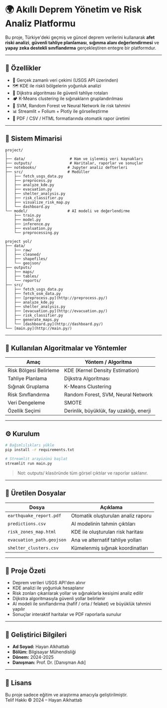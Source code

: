 # 🌍 Akıllı Deprem Yönetim ve Risk Analiz Platformu

Bu proje, Türkiye'deki geçmiş ve güncel deprem verilerini kullanarak **afet riski analizi**, **güvenli tahliye planlaması**, **sığınma alanı değerlendirmesi** ve **yapay zeka destekli sınıflandırma** gerçekleştiren entegre bir platformdur.

---

## 🚀 Özellikler

- 📡 Gerçek zamanlı veri çekimi (USGS API üzerinden)
- 🗺️ KDE ile riskli bölgelerin yoğunluk analizi
- 🧭 Dijkstra algoritması ile güvenli tahliye rotaları
- 🏕️ K-Means clustering ile sığınakların gruplandırılması
- 🧠 SVM, Random Forest ve Neural Network ile risk tahmini
- 📊 Streamlit + Folium + Plotly ile görselleştirme
- 📄 PDF / CSV / HTML formatlarında otomatik rapor üretimi

---

## 🧩 Sistem Mimarisi

```
project/
│
├── data/                    # Ham ve işlenmiş veri kaynakları
├── outputs/                 # Haritalar, raporlar ve sonuçlar
├── notebooks/              # Jupyter analiz defterleri
├── src/                    # Modüller
│   ├── fetch_usgs_data.py
│   ├── preprocess.py
│   ├── analyze_kde.py
│   ├── evacuation.py
│   ├── shelter_analysis.py
│   ├── risk_classifier.py
│   ├── visualize_risk_map.py
│   └── dashboard.py
└── model/                  # AI modeli ve değerlendirme
    ├── train.py
    ├── model.py
    ├── inference.py
    ├── evaluation.py
    └── preprocessing.py

project yol/
├── data/
│   ├── raw/
│   ├── cleaned/
│   ├── shapefiles/
│   └── geojson/
├── outputs/
│   ├── maps/
│   ├── tables/
│   └── reports/
├── src/
│   ├── fetch_usgs_data.py
│   ├── fetch_osm_data.py
│   ├── [preprocess.py](http://preprocess.py/)
│   ├── analyze_kde.py
│   ├── shelter_analysis.py
│   ├── [evacuation.py](http://evacuation.py/)
│   ├── risk_classifier.py
│   ├── generate_maps.py
│   └── [dashboard.py](http://dashboard.py/)
└── [main.py](http://main.py/) 
```

---

## 🧠 Kullanılan Algoritmalar ve Yöntemler

| Amaç | Yöntem / Algoritma |
|------|--------------------|
| Risk Bölgesi Belirleme | KDE (Kernel Density Estimation) |
| Tahliye Planlama | Dijkstra Algoritması |
| Sığınak Gruplama | K-Means Clustering |
| Risk Sınıflandırma | Random Forest, SVM, Neural Network |
| Veri Dengeleme | SMOTE |
| Özellik Seçimi | Derinlik, büyüklük, fay uzaklığı, enerji |

---

## ⚙️ Kurulum

```bash
# Bağımlılıkları yükle
pip install -r requirements.txt

# Streamlit arayüzünü başlat
streamlit run main.py
```

> Not: outputs/ klasöründe tüm görsel çıktılar ve raporlar saklanır.

---

## 📄 Üretilen Dosyalar

| Dosya | Açıklama |
|-------|----------|
| `earthquake_report.pdf` | Otomatik oluşturulan analiz raporu |
| `predictions.csv` | AI modelinin tahmin çıktıları |
| `risk_zones_map.html` | KDE ile oluşturulan risk haritası |
| `evacuation_path.geojson` | Ana ve alternatif tahliye yolları |
| `shelter_clusters.csv` | Kümelenmiş sığınak koordinatları |

---

## 🧾 Proje Özeti

- Deprem verileri USGS API'den alınır
- KDE analizi ile yoğunluk hesaplanır
- Risk zonları çıkarılarak yollar ve sığınaklarla kesişimi analiz edilir
- Dijkstra algoritmasıyla güvenli yollar belirlenir
- AI modeli ile sınıflandırma (hafif / orta / felaket) ve büyüklük tahmini yapılır
- Sonuçlar interaktif haritalar ve PDF raporlarla sunulur

---

## 👤 Geliştirici Bilgileri

- **Ad Soyad:** Hayan Alkhattab  
- **Bölüm:** Bilgisayar Mühendisliği  
- **Dönem:** 2024-2025  
- **Danışman:** Prof. Dr. [Danışman Adı]  

---

## 📜 Lisans

Bu proje sadece eğitim ve araştırma amacıyla geliştirilmiştir.  
Telif Hakkı © 2024 – Hayan Alkhattab 
